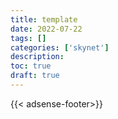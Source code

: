 ```yaml
---
title: template
date: 2022-07-22
tags: []
categories: ['skynet']
description: 
toc: true
draft: true
---
```





{{< adsense-footer>}}
